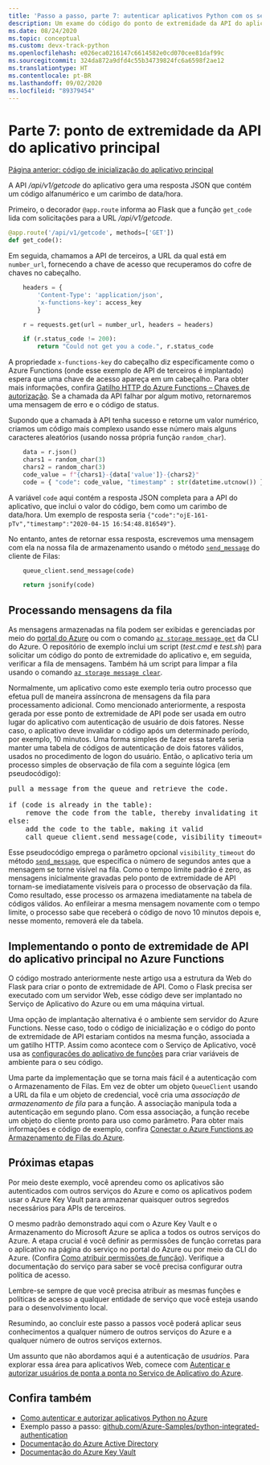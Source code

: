 ```yaml
---
title: 'Passo a passo, parte 7: autenticar aplicativos Python com os serviços do Azure'
description: Um exame do código do ponto de extremidade da API do aplicativo principal, que usa o ponto de extremidade de API de terceiros e grava uma mensagem no Armazenamento de Filas do Azure.
ms.date: 08/24/2020
ms.topic: conceptual
ms.custom: devx-track-python
ms.openlocfilehash: e026eca0216147c6614582e0cd070cee81daf99c
ms.sourcegitcommit: 324da872a9dfd4c55b34739824fc6a6598f2ae12
ms.translationtype: HT
ms.contentlocale: pt-BR
ms.lasthandoff: 09/02/2020
ms.locfileid: "89379454"
---
```

# <a name="part-7-main-application-api-endpoint"></a>Parte 7: ponto de extremidade da API do aplicativo principal

[Página anterior: código de inicialização do aplicativo principal](walkthrough-tutorial-authentication-06.md)

A API */api/v1/getcode* do aplicativo gera uma resposta JSON que contém um código alfanumérico e um carimbo de data/hora.

Primeiro, o decorador `@app.route` informa ao Flask que a função `get_code` lida com solicitações para a URL */api/v1/getcode*.

```python
@app.route('/api/v1/getcode', methods=['GET'])
def get_code():
```

Em seguida, chamamos a API de terceiros, a URL da qual está em `number_url`, fornecendo a chave de acesso que recuperamos do cofre de chaves no cabeçalho.

```python
    headers = {
        'Content-Type': 'application/json',
        'x-functions-key': access_key
        }

    r = requests.get(url = number_url, headers = headers)

    if (r.status_code != 200):
        return "Could not get you a code.", r.status_code
```

A propriedade `x-functions-key` do cabeçalho diz especificamente como o Azure Functions (onde esse exemplo de API de terceiros é implantado) espera que uma chave de acesso apareça em um cabeçalho. Para obter mais informações, confira [Gatilho HTTP do Azure Functions – Chaves de autorização](/azure/azure-functions/functions-bindings-http-webhook-trigger?tabs=csharp#authorization-keys). Se a chamada da API falhar por algum motivo, retornaremos uma mensagem de erro e o código de status.

Supondo que a chamada à API tenha sucesso e retorne um valor numérico, criamos um código mais complexo usando esse número mais alguns caracteres aleatórios (usando nossa própria função `random_char`).

```python
    data = r.json()
    chars1 = random_char(3)
    chars2 = random_char(3)
    code_value = f"{chars1}-{data['value']}-{chars2}"
    code = { "code": code_value, "timestamp" : str(datetime.utcnow()) }
```

A variável `code` aqui contém a resposta JSON completa para a API do aplicativo, que inclui o valor do código, bem como um carimbo de data/hora. Um exemplo de resposta seria `{"code":"ojE-161-pTv","timestamp":"2020-04-15 16:54:48.816549"}`.

No entanto, antes de retornar essa resposta, escrevemos uma mensagem com ela na nossa fila de armazenamento usando o método [`send_message`](/python/api/azure-storage-queue/azure.storage.queue.queueclient?view=azure-python#send-message-content----kwargs-) do cliente de Filas:

```python
    queue_client.send_message(code)

    return jsonify(code)
```

## <a name="processing-queue-messages"></a>Processando mensagens da fila

As mensagens armazenadas na fila podem ser exibidas e gerenciadas por meio do [portal do Azure](/azure/storage/queues/storage-quickstart-queues-portal#view-message-properties) ou com o comando [`az storage message get`](/cli/azure/storage/message?view=azure-cli-latest#az-storage-message-get) da CLI do Azure. O repositório de exemplo inclui um script (*test.cmd* e *test.sh*) para solicitar um código do ponto de extremidade do aplicativo e, em seguida, verificar a fila de mensagens. Também há um script para limpar a fila usando o comando [`az storage message clear`](/cli/azure/storage/message?view=azure-cli-latest#az-storage-message-clear).

Normalmente, um aplicativo como este exemplo teria outro processo que efetua pull de maneira assíncrona de mensagens da fila para processamento adicional. Como mencionado anteriormente, a resposta gerada por esse ponto de extremidade de API pode ser usada em outro lugar do aplicativo com autenticação de usuário de dois fatores. Nesse caso, o aplicativo deve invalidar o código após um determinado período, por exemplo, 10 minutos. Uma forma simples de fazer essa tarefa seria manter uma tabela de códigos de autenticação de dois fatores válidos, usados no procedimento de logon do usuário. Então, o aplicativo teria um processo simples de observação de fila com a seguinte lógica (em pseudocódigo):

<pre>
pull a message from the queue and retrieve the code.

if (code is already in the table):
    remove the code from the table, thereby invalidating it
else:
    add the code to the table, making it valid
    call queue_client.send_message(code, visibility_timeout=600)
</pre>

Esse pseudocódigo emprega o parâmetro opcional `visibility_timeout` do método [`send_message`](/python/api/azure-storage-queue/azure.storage.queue.queueclient?view=azure-python#send-message-content----kwargs-), que especifica o número de segundos antes que a mensagem se torne visível na fila. Como o tempo limite padrão é zero, as mensagens inicialmente gravadas pelo ponto de extremidade de API tornam-se imediatamente visíveis para o processo de observação da fila. Como resultado, esse processo os armazena imediatamente na tabela de códigos válidos. Ao enfileirar a mesma mensagem novamente com o tempo limite, o processo sabe que receberá o código de novo 10 minutos depois e, nesse momento, removerá ele da tabela.

## <a name="implementing-the-main-app-api-endpoint-in-azure-functions"></a>Implementando o ponto de extremidade de API do aplicativo principal no Azure Functions

O código mostrado anteriormente neste artigo usa a estrutura da Web do Flask para criar o ponto de extremidade de API. Como o Flask precisa ser executado com um servidor Web, esse código deve ser implantado no Serviço de Aplicativo do Azure ou em uma máquina virtual.

Uma opção de implantação alternativa é o ambiente sem servidor do Azure Functions. Nesse caso, todo o código de inicialização e o código do ponto de extremidade de API estariam contidos na mesma função, associada a um gatilho HTTP. Assim como acontece com o Serviço de Aplicativo, você usa as [configurações do aplicativo de funções](/azure/azure-functions/functions-how-to-use-azure-function-app-settings#settings) para criar variáveis de ambiente para o seu código.

Uma parte da implementação que se torna mais fácil é a autenticação com o Armazenamento de Filas. Em vez de obter um objeto `QueueClient` usando a URL da fila e um objeto de credencial, você cria uma *associação de armazenamento de fila* para a função. A associação manipula toda a autenticação em segundo plano. Com essa associação, a função recebe um objeto do cliente pronto para uso como parâmetro. Para obter mais informações e código de exemplo, confira [Conectar o Azure Functions ao Armazenamento de Filas do Azure](/azure/azure-functions/functions-add-output-binding-storage-queue-cli?tabs=bash%2Cbrowser&pivots=programming-language-python).

## <a name="next-steps"></a>Próximas etapas

Por meio deste exemplo, você aprendeu como os aplicativos são autenticados com outros serviços do Azure e como os aplicativos podem usar o Azure Key Vault para armazenar quaisquer outros segredos necessários para APIs de terceiros.

O mesmo padrão demonstrado aqui com o Azure Key Vault e o Armazenamento do Microsoft Azure se aplica a todos os outros serviços do Azure. A etapa crucial é você definir as permissões de função corretas para o aplicativo na página do serviço no portal do Azure ou por meio da CLI do Azure. (Confira [Como atribuir permissões de função](how-to-assign-role-permissions.md)). Verifique a documentação do serviço para saber se você precisa configurar outra política de acesso.

Lembre-se sempre de que você precisa atribuir as mesmas funções e políticas de acesso a qualquer entidade de serviço que você esteja usando para o desenvolvimento local.

Resumindo, ao concluir este passo a passos você poderá aplicar seus conhecimentos a qualquer número de outros serviços do Azure e a qualquer número de outros serviços externos.

Um assunto que não abordamos aqui é a autenticação de *usuários*. Para explorar essa área para aplicativos Web, comece com [Autenticar e autorizar usuários de ponta a ponta no Serviço de Aplicativo do Azure](/azure/app-service/tutorial-auth-aad?pivots=platform-linux).

## <a name="see-also"></a>Confira também

- [Como autenticar e autorizar aplicativos Python no Azure](azure-sdk-authenticate.md)
- Exemplo passo a passo: [github.com/Azure-Samples/python-integrated-authentication](https://github.com/Azure-Samples/python-integrated-authentication)
- [Documentação do Azure Active Directory](/azure/active-directory)
- [Documentação do Azure Key Vault](/azure/key-vault)
